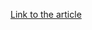 [Link to the article](https://english.ncsc.nl/latest/news/2021/august/4/ncsc-nl-publishes-the-guide-to-cyber-security-measures)
